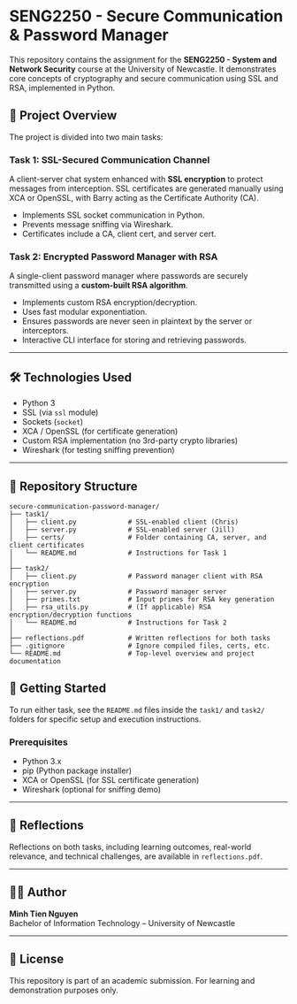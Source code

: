 # SENG2250 - Secure Communication & Password Manager

This repository contains the assignment for the **SENG2250 - System and Network Security** course at the University of Newcastle. It demonstrates core concepts of cryptography and secure communication using SSL and RSA, implemented in Python.

## 🔐 Project Overview

The project is divided into two main tasks:

### Task 1: SSL-Secured Communication Channel

A client-server chat system enhanced with **SSL encryption** to protect messages from interception. SSL certificates are generated manually using XCA or OpenSSL, with Barry acting as the Certificate Authority (CA).

- Implements SSL socket communication in Python.
- Prevents message sniffing via Wireshark.
- Certificates include a CA, client cert, and server cert.

### Task 2: Encrypted Password Manager with RSA

A single-client password manager where passwords are securely transmitted using a **custom-built RSA algorithm**.

- Implements custom RSA encryption/decryption.
- Uses fast modular exponentiation.
- Ensures passwords are never seen in plaintext by the server or interceptors.
- Interactive CLI interface for storing and retrieving passwords.

---

## 🛠 Technologies Used

- Python 3
- SSL (via `ssl` module)
- Sockets (`socket`)
- XCA / OpenSSL (for certificate generation)
- Custom RSA implementation (no 3rd-party crypto libraries)
- Wireshark (for testing sniffing prevention)

---

## 📁 Repository Structure
```
secure-communication-password-manager/
├── task1/
│   ├── client.py             # SSL-enabled client (Chris)
│   ├── server.py             # SSL-enabled server (Jill)
│   ├── certs/                # Folder containing CA, server, and client certificates
│   └── README.md             # Instructions for Task 1
│
├── task2/
│   ├── client.py             # Password manager client with RSA encryption
│   ├── server.py             # Password manager server
│   ├── primes.txt            # Input primes for RSA key generation
│   ├── rsa_utils.py          # (If applicable) RSA encryption/decryption functions
│   └── README.md             # Instructions for Task 2
│
├── reflections.pdf           # Written reflections for both tasks
├── .gitignore                # Ignore compiled files, certs, etc.
└── README.md                 # Top-level overview and project documentation
```

## 🚀 Getting Started

To run either task, see the `README.md` files inside the `task1/` and `task2/` folders for specific setup and execution instructions.

### Prerequisites

- Python 3.x
- pip (Python package installer)
- XCA or OpenSSL (for SSL certificate generation)
- Wireshark (optional for sniffing demo)

---

## 📄 Reflections

Reflections on both tasks, including learning outcomes, real-world relevance, and technical challenges, are available in `reflections.pdf`.

---

## 👨‍💻 Author

**Minh Tien Nguyen**  
Bachelor of Information Technology – University of Newcastle  

---

## 📝 License

This repository is part of an academic submission. For learning and demonstration purposes only.
